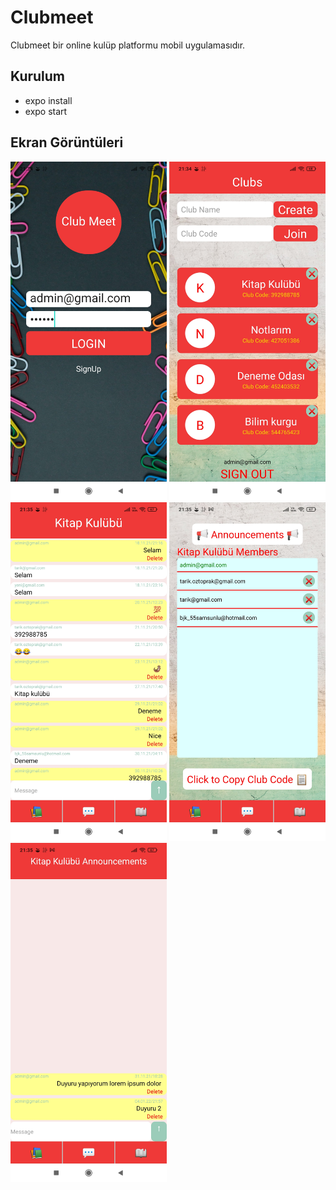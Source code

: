 # Clubmeet
  Clubmeet bir online kulüp platformu mobil uygulamasıdır.
## Kurulum
* expo install
* expo start

## Ekran Görüntüleri

<img src="readmeAssets/1.jpg" alt="login" width="250"/>
<img src="readmeAssets/2.jpg" alt="clubs" width="250"/>
<img src="readmeAssets/3.jpg" alt="chat" width="250"/>
<img src="readmeAssets/4.jpg" alt="members" width="250"/>
<img src="readmeAssets/5.jpg" alt="announcements" width="250"/>


